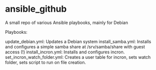 # ansible_github
A small repo of various Ansible playbooks, mainly for Debian

Playbooks:

update_debian.yml: Updates a Debian system
install_samba.yml: Installs and configures a simple samba share at /srv/samba/share with guest access (!)
install_incron.yml: Installs and configures incron.
set_incron_watch_folder.yml: Creates a user table for incron, sets watch folder, sets script to run on file creation.
